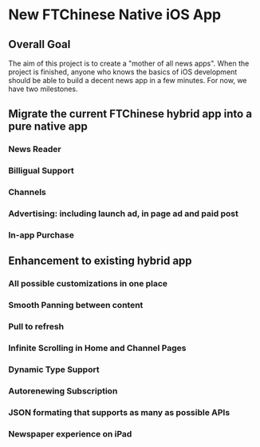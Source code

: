 # New FTChinese Native iOS App

## Overall Goal
The aim of this project is to create a "mother of all news apps". When the project is finished, anyone who knows the basics of iOS development should be able to build a decent news app in a few minutes. For now, we have two milestones. 

## Migrate the current FTChinese hybrid app into a pure native app
### News Reader
### Billigual Support
### Channels
### Advertising: including launch ad, in page ad and paid post
### In-app Purchase

## Enhancement to existing hybrid app
### All possible customizations in one place
### Smooth Panning between content
### Pull to refresh
### Infinite Scrolling in Home and Channel Pages
### Dynamic Type Support
### Autorenewing Subscription
### JSON formating that supports as many as possible APIs
### Newspaper experience on iPad




